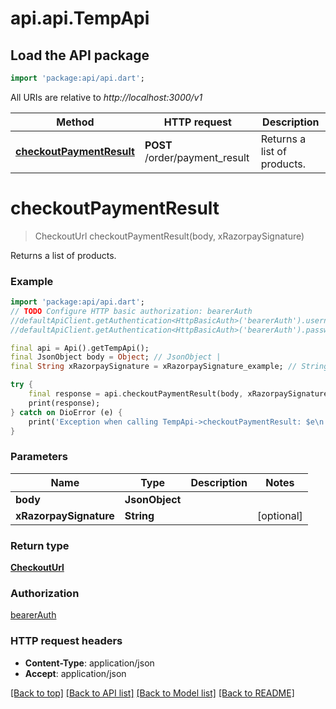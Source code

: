 # api.api.TempApi

## Load the API package
```dart
import 'package:api/api.dart';
```

All URIs are relative to *http://localhost:3000/v1*

Method | HTTP request | Description
------------- | ------------- | -------------
[**checkoutPaymentResult**](TempApi.md#checkoutpaymentresult) | **POST** /order/payment_result | Returns a list of products.


# **checkoutPaymentResult**
> CheckoutUrl checkoutPaymentResult(body, xRazorpaySignature)

Returns a list of products.

### Example
```dart
import 'package:api/api.dart';
// TODO Configure HTTP basic authorization: bearerAuth
//defaultApiClient.getAuthentication<HttpBasicAuth>('bearerAuth').username = 'YOUR_USERNAME'
//defaultApiClient.getAuthentication<HttpBasicAuth>('bearerAuth').password = 'YOUR_PASSWORD';

final api = Api().getTempApi();
final JsonObject body = Object; // JsonObject | 
final String xRazorpaySignature = xRazorpaySignature_example; // String | 

try {
    final response = api.checkoutPaymentResult(body, xRazorpaySignature);
    print(response);
} catch on DioError (e) {
    print('Exception when calling TempApi->checkoutPaymentResult: $e\n');
}
```

### Parameters

Name | Type | Description  | Notes
------------- | ------------- | ------------- | -------------
 **body** | **JsonObject**|  | 
 **xRazorpaySignature** | **String**|  | [optional] 

### Return type

[**CheckoutUrl**](CheckoutUrl.md)

### Authorization

[bearerAuth](../README.md#bearerAuth)

### HTTP request headers

 - **Content-Type**: application/json
 - **Accept**: application/json

[[Back to top]](#) [[Back to API list]](../README.md#documentation-for-api-endpoints) [[Back to Model list]](../README.md#documentation-for-models) [[Back to README]](../README.md)

